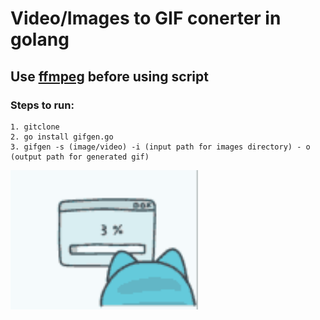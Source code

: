 # Video/Images to GIF conerter in golang

## Use [ffmpeg](https://ffmpeg.org/) before using script

### Steps to run:
    1. gitclone
    2. go install gifgen.go
    3. gifgen -s (image/video) -i (input path for images directory) - o (output path for generated gif)



<img src = 'gifs/gif.gif' width = 300px>

